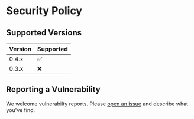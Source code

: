 # Security Policy

## Supported Versions

| Version | Supported          |
| ------- | ------------------ |
| 0.4.x   | :white_check_mark: |
| 0.3.x   | :x:                |

## Reporting a Vulnerability

We welcome vulnerabilty reports. Please [open an issue](https://github.com/integreat-io/map-transform/issues/new) and describe what you've find.

